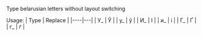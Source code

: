 Type belarusian letters without layout switching

Usage:
| Type | Replace |
|----|---|
| У_ | Ў |
| у_ | ў |
| И_ | І |
| и_ | i |
| Г_ | Ґ |
| г_ | ґ |